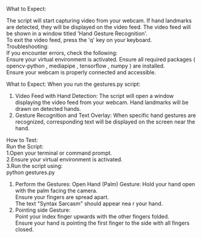 What to Expect:  

The script will start capturing video from your webcam.
If hand landmarks are detected, they will be displayed on the video feed.
The video feed will be shown in a window titled 'Hand Gesture Recognition'.  
To exit the video feed, press the 'q' key on your keyboard.  
Troubleshooting:   
If you encounter errors, check the following:  
Ensure your virtual environment is activated.
Ensure all required packages ( opencv-python ,  mediapipe ,  tensorflow ,  numpy )
are installed.  
Ensure your webcam is properly connected and accessible.

What to Expect:
When you run the  gestures.py  script:
1. Video Feed with Hand Detection:
The script will open a window displaying the video feed from your
webcam.
Hand landmarks will be drawn on detected hands.
2. Gesture Recognition and Text Overlay:
When specific hand gestures are recognized, corresponding text will be
displayed on the screen near the hand.
   
How to Test:        
Run the Script:    
1.Open your terminal or command prompt.  
2.Ensure your virtual environment is activated.  
3.Run the script using:   
     python gestures.py    
1. Perform the Gestures:
Open Hand (Palm) Gesture:
Hold your hand open with the palm facing the camera.  
Ensure your fingers are spread apart.  
The text "Syntax Sarcasm" should appear nea  r your hand.  
2. Pointing side Gesture:  
Point your index finger upwards with the other fingers folded.   
Ensure your hand is pointing the first finger to the side with all fingers closed.  
